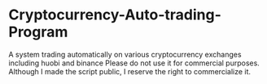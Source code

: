 # Cryptocurrency-Auto-trading-Program
A system trading automatically on various cryptocurrency exchanges including huobi and binance
Please do not use it for commercial purposes. 
Although I made the script public, I reserve the right to commercialize it.
